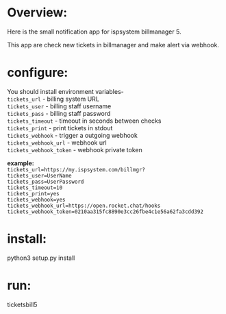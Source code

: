# Overview:
Here is the small notification app for ispsystem billmanager 5.

This app are check new tickets in billmanager and make alert via webhook. 

# configure:
You should install environment variables-
<br> `tickets_url` - billing system URL
<br> `tickets_user` - billing staff username
<br> `tickets_pass` - billing staff password
<br> `tickets_timeout` - timeout in seconds between checks
<br> `tickets_print` - print tickets in stdout
<br> `tickets_webhook` - trigger a outgoing webhook 
<br> `tickets_webhook_url` - webhook url
<br> `tickets_webhook_token` - webhook private token 


**example:**
<br>`tickets_url=https://my.ispsystem.com/billmgr?`
<br>`tickets_user=UserName`
<br>`tickets_pass=UserPassword`
<br>`tickets_timeout=10`
<br>`tickets_print=yes`
<br>`tickets_webhook=yes`
<br>`tickets_webhook_url=https://open.rocket.chat/hooks`
<br>`tickets_webhook_token=0210aa315fc8890e3cc26fbe4c1e56a62fa3cdd392`

# install: 
python3 setup.py install

# run: 
ticketsbill5
